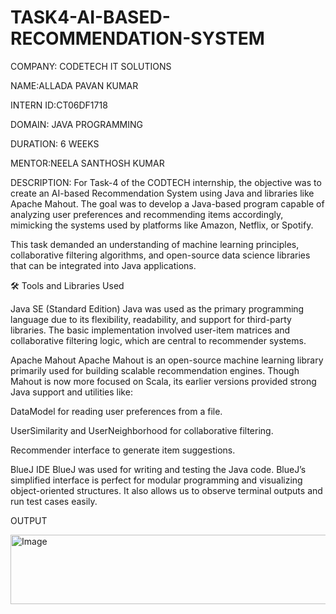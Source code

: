 # TASK4-AI-BASED-RECOMMENDATION-SYSTEM

COMPANY: CODETECH IT SOLUTIONS

NAME:ALLADA PAVAN KUMAR

INTERN ID:CT06DF1718

DOMAIN: JAVA PROGRAMMING

DURATION: 6 WEEKS

MENTOR:NEELA SANTHOSH KUMAR

DESCRIPTION: For Task-4 of the CODTECH internship, the objective was to create an AI-based Recommendation System using Java and libraries like Apache Mahout. The goal was to develop a Java-based program capable of analyzing user preferences and recommending items accordingly, mimicking the systems used by platforms like Amazon, Netflix, or Spotify.

This task demanded an understanding of machine learning principles, collaborative filtering algorithms, and open-source data science libraries that can be integrated into Java applications.

🛠️ Tools and Libraries Used

Java SE (Standard Edition)
Java was used as the primary programming language due to its flexibility, readability, and support for third-party libraries. The basic implementation involved user-item matrices and collaborative filtering logic, which are central to recommender systems.

Apache Mahout
Apache Mahout is an open-source machine learning library primarily used for building scalable recommendation engines. Though Mahout is now more focused on Scala, its earlier versions provided strong Java support and utilities like:

DataModel for reading user preferences from a file.

UserSimilarity and UserNeighborhood for collaborative filtering.

Recommender interface to generate item suggestions.

BlueJ IDE
BlueJ was used for writing and testing the Java code. BlueJ’s simplified interface is perfect for modular programming and visualizing object-oriented structures. It also allows us to observe terminal outputs and run test cases easily.

OUTPUT

<img width="808" height="111" alt="Image" src="https://github.com/user-attachments/assets/e8cf6293-07b8-4a54-b860-772c5d225df4" />

